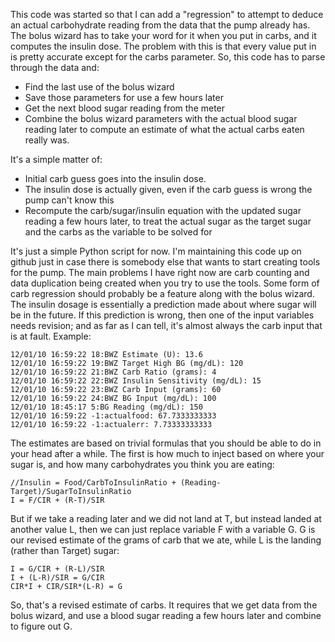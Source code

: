 This code was started so that I can add a "regression" to attempt to deduce an actual carbohydrate reading from the data that the pump already has.  The bolus wizard has to take your word for it when you put in carbs, and it computes the insulin dose.  The problem with this is that every value put in is pretty accurate except for the carbs parameter.  So, this code has to parse through the data and:

* Find the last use of the bolus wizard
* Save those parameters for use a few hours later
* Get the next blood sugar reading from the meter
* Combine the bolus wizard parameters with the actual blood sugar reading later to compute an estimate of what the actual carbs eaten really was.

It's a simple matter of:

* Initial carb guess goes into the insulin dose.
* The insulin dose is actually given, even if the carb guess is wrong the pump can't know this
* Recompute the carb/sugar/insulin equation with the updated sugar reading a few hours later, to treat the actual sugar as the target sugar and the carbs as the variable to be solved for

It's just a simple Python script for now.  I'm maintaining this code up on github just in case there is somebody else that wants to start creating tools for the pump.  The main problems I have right now are carb counting and data duplication being created when you try to use the tools.  Some form of carb regression should probably be a feature along with the bolus wizard.  The insulin dosage is essentially a prediction made about where sugar will be in the future.  If this prediction is wrong, then one of the input variables needs revision; and as far as I can tell, it's almost always the carb input that is at fault.
Example:

    12/01/10 16:59:22 18:BWZ Estimate (U): 13.6
    12/01/10 16:59:22 19:BWZ Target High BG (mg/dL): 120
    12/01/10 16:59:22 21:BWZ Carb Ratio (grams): 4
    12/01/10 16:59:22 22:BWZ Insulin Sensitivity (mg/dL): 15
    12/01/10 16:59:22 23:BWZ Carb Input (grams): 60
    12/01/10 16:59:22 24:BWZ BG Input (mg/dL): 100
    12/01/10 18:45:17 5:BG Reading (mg/dL): 150
    12/01/10 16:59:22 -1:actualfood: 67.7333333333
    12/01/10 16:59:22 -1:actualerr: 7.73333333333

The estimates are based on trivial formulas that you should be able to do in your head after a while.  The first is how much to inject based on where your sugar is, and how many carbohydrates you think you are eating:

    //Insulin = Food/CarbToInsulinRatio + (Reading-Target)/SugarToInsulinRatio
    I = F/CIR + (R-T)/SIR

But if we take a reading later and we did not land at T, but instead landed at another value L, then we can just replace variable F with a variable G.  G is our revised estimate of the grams of carb that we ate, while L is the landing (rather than Target) sugar:

    I = G/CIR + (R-L)/SIR
    I + (L-R)/SIR = G/CIR
    CIR*I + CIR/SIR*(L-R) = G

So, that's a revised estimate of carbs.  It requires that we get data from the bolus wizard, and use a blood sugar reading a few hours later and combine to figure out G.


